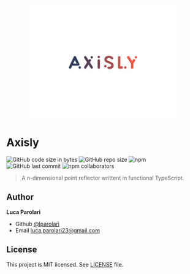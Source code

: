 <p align="center"><img src="docs/logo.svg" width="400"></p>

# Axisly

![GitHub code size in bytes](https://img.shields.io/github/languages/code-size/lparolari/axisly.svg)
![GitHub repo size](https://img.shields.io/github/repo-size/lparolari/axisly.svg)
![npm](https://img.shields.io/npm/dm/axisly.svg)
![GitHub last commit](https://img.shields.io/github/last-commit/lparolari/axisly.svg)
![npm collaborators](https://img.shields.io/npm/collaborators/lparolari/axisly.svg)

> A n-dimensional point reflector writtent in functional TypeScript.

## Author

**Luca Parolari**

- Github [@lparolari](https://github.com/lparolari)
- Email [luca.parolari23@gmail.com](mailto:luca.parolari23@gmail.com)

## License

This project is MIT licensed. See [LICENSE](license) file.
